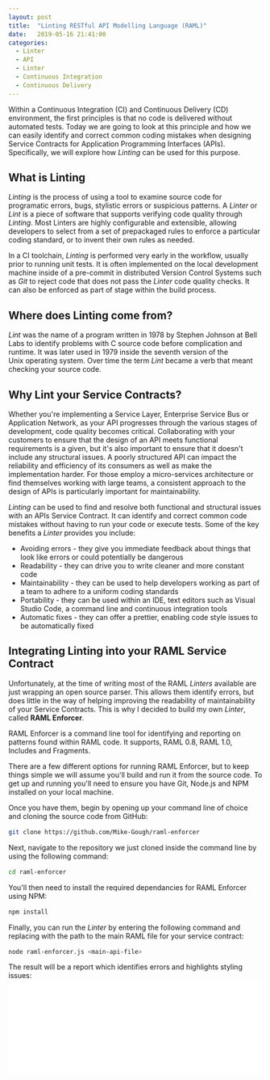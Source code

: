 ```yaml
---
layout: post
title:  "Linting RESTful API Modelling Language (RAML)"
date:   2019-05-16 21:41:00
categories:
  - Linter
  - API
  - Linter
  - Continuous Integration
  - Continuous Delivery
---
```

Within a Continuous Integration (CI) and Continuous Delivery (CD) environment, the first principles is that no code is delivered without automated tests. Today we are going to look at this principle and how we can easily identify and correct common  coding mistakes when designing Service Contracts for Application Programming Interfaces (APIs). Specifically, we will explore how  *Linting* can be used for this purpose.

## What is Linting
*Linting* is the process of using a tool to examine source code for programatic errors, bugs, stylistic errors or suspicious patterns. A *Linter* or *Lint* is a piece of software that supports verifying code quality through *Linting*. Most Linters are highly configurable and extensible, allowing developers to select from a set of prepackaged rules to enforce a particular coding standard, or to invent their own rules as needed.

In a CI toolchain, *Linting* is performed very early in the workflow, usually prior to running unit tests. It is often implemented on the local development machine inside of a pre-commit in distributed Version Control Systems such as *Git* to reject code that does not pass the *Linter* code quality checks. It can also be enforced as part of stage within the build process.

## Where does Linting come from?
*Lint* was the name of a program written in 1978 by Stephen Johnson at Bell Labs to identify problems with C source code before complication and runtime. It was later used in 1979 inside the seventh version of the Unix operating system. Over time the term *Lint* became a verb that meant checking your source code.

## Why Lint your Service Contracts?
Whether you're implementing a Service Layer, Enterprise Service Bus or Application Network, as your API progresses through the various stages of development, code quality becomes critical. Collaborating with your customers to ensure that the design of an API meets functional requirements is a given, but it's also important to ensure that it doesn't include any structural issues. A poorly structured API can impact the reliability and efficiency of its consumers as well as make the implementation harder. For those employ a micro-services architecture or find themselves working with large teams, a consistent approach to the design of APIs is particularly important for maintainability.

*Linting* can be used to find and resolve both functional and structural issues with an APIs Service Contract. It can identify and correct common code mistakes without having to run your code or execute tests. Some of the key benefits a *Linter* provides you include:
* Avoiding errors - they give you immediate feedback about things that look like errors or could potentially be dangerous
* Readability - they can drive you to write cleaner and more constant code
* Maintainability - they can be used to help developers working as part of a team to adhere to a uniform coding standards
* Portability - they can be used within an IDE, text editors such as Visual Studio Code, a command line and continuous integration tools
* Automatic fixes - they can offer a prettier, enabling code style issues to be automatically fixed

## Integrating Linting into your RAML Service Contract
Unfortunately, at the time of writing most of the RAML *Linters* available are just wrapping an open source parser. This allows them identify errors, but does little in the way of helping improving the readability of maintainability of your Service Contracts. This is why I decided to build my own *Linter*, called **RAML Enforcer**.

RAML Enforcer is a command line tool for identifying and reporting on patterns found within RAML code. It supports, RAML 0.8, RAML 1.0, Includes and Fragments.

There are a few different options for running RAML Enforcer, but to keep things simple we will assume you'll build and run it from the source code. To get up and running you'll need to ensure you have Git, Node.js and NPM installed on your local machine.

Once you have them, begin by opening up your command line of choice and cloning the source code from GitHub:
```bash
git clone https://github.com/Mike-Gough/raml-enforcer
```

Next, navigate to the repository we just cloned inside the command line by using the following command:
```bash
cd raml-enforcer
```

You'll then need to install the required dependancies for RAML Enforcer using NPM:
```bash
npm install
```

Finally, you can run the *Linter* by entering the following command and replacing <main-api-file> with the path to the main RAML file for your service contract:
```bash
node raml-enforcer.js <main-api-file>
```

The result will be a report which identifies errors and highlights styling issues:
![RAML Enforcer screenshot](assets/images/posts/raml-enforcer-report.svg)
